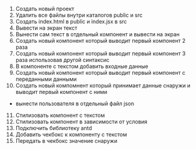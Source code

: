 1. Создать новый проект
2. Удалить все файлы внутри каталогов public и src
3. Создать index.html в public и index.jsx в src
4. Вывести на экран текст
5. Вынести сам текст в отдельный компонент и вывести на экран
6. Создать новый компонент который выводит первый компонент 2 раза
7. Создать новый компонент который выводит первый компонент 3 раза использовав другой синтаксис
8. В компоненте с текстом добавить входные данные
9. Создать новый компонент который выводит первый компонент c переданными данными
10. Создать новый компомнент который принимает данные снаружи и выводит первый компонент с ними

- вынести пользователя в отдельный файл json

11. Стилизовать компонент с текстом
12. Стилизовать компонент в зависимости от условия
13. Подключить библиотеку antd
14. Добавить чекбокс к компоненту с текстом
15. Передать в чекбокс значение снаружи
